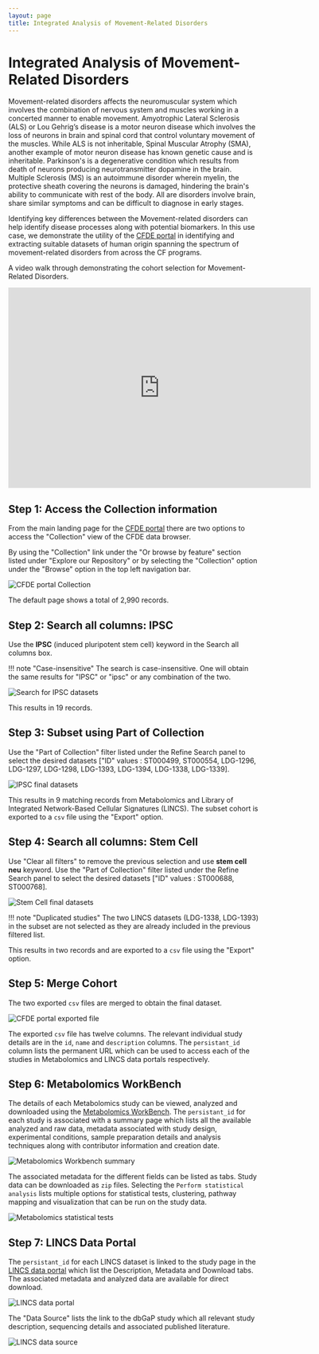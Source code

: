 ```yaml
---
layout: page
title: Integrated Analysis of Movement-Related Disorders
---
```


# Integrated Analysis of Movement-Related Disorders

Movement-related disorders affects the neuromuscular system which involves the combination of
nervous system and muscles working in a concerted manner to enable movement. Amyotrophic Lateral
Sclerosis (ALS) or Lou Gehrig’s disease is a motor neuron disease which involves the loss of neurons
in brain and spinal cord that control voluntary movement of the muscles. While ALS is not inheritable,
Spinal Muscular Atrophy (SMA), another example of motor neuron disease has known genetic cause and is
inheritable. Parkinson's is a degenerative condition which results from death of neurons producing
neurotransmitter dopamine in the brain. Multiple Sclerosis (MS) is an autoimmune disorder wherein myelin, the protective sheath covering the neurons is damaged, hindering the brain's ability to communicate with rest of the body. All are disorders involve brain, share similar symptoms
and can be difficult to diagnose in early stages.

Identifying key differences between the Movement-related disorders can help identify disease processes along with potential biomarkers. In this use case, we demonstrate the utility of the [CFDE portal](https://app.nih-cfde.org) in identifying and extracting suitable datasets of human origin spanning the spectrum of movement-related disorders from across the CF programs.

A video walk through demonstrating the cohort selection for Movement-Related Disorders.

<iframe id="kaltura_player" src="https://cdnapisec.kaltura.com/p/1770401/sp/177040100/embedIframeJs/uiconf_id/29032722/partner_id/1770401?iframeembed=true&playerId=kaltura_player&entry_id=1_b89l89ba&flashvars[mediaProtocol]=rtmp&amp;flashvars[streamerType]=rtmp&amp;flashvars[streamerUrl]=rtmp://www.kaltura.com:1935&amp;flashvars[rtmpFlavors]=1&amp;flashvars[localizationCode]=en&amp;flashvars[leadWithHTML5]=true&amp;flashvars[sideBarContainer.plugin]=true&amp;flashvars[sideBarContainer.position]=left&amp;flashvars[sideBarContainer.clickToClose]=true&amp;flashvars[chapters.plugin]=true&amp;flashvars[chapters.layout]=vertical&amp;flashvars[chapters.thumbnailRotator]=false&amp;flashvars[streamSelector.plugin]=true&amp;flashvars[EmbedPlayer.SpinnerTarget]=videoHolder&amp;flashvars[dualScreen.plugin]=true&amp;flashvars[Kaltura.addCrossoriginToIframe]=true&amp;&wid=1_j485yhqf" width="608" height="402" allowfullscreen webkitallowfullscreen mozAllowFullScreen allow="autoplay *; fullscreen *; encrypted-media *" sandbox="allow-forms allow-same-origin allow-scripts allow-top-navigation allow-pointer-lock allow-popups allow-modals allow-orientation-lock allow-popups-to-escape-sandbox allow-presentation allow-top-navigation-by-user-activation" frameborder="0" title="Kaltura Player"></iframe>

## Step 1: Access the Collection information

From the main landing page for the [CFDE portal](https://app.nih-cfde.org) there are two
options to access the "Collection" view of the CFDE data browser.

By using the "Collection" link under the "Or browse by feature" section listed
under "Explore our Repository" or by selecting the "Collection" option under the "Browse" option in the top left navigation bar.

![CFDE portal Collection](../../images/CFDE-portal-collection.png "CFDE portal Collection")   

The default page shows a total of 2,990 records.

## Step 2: Search all columns: IPSC

Use the **IPSC** (induced pluripotent stem cell) keyword in the Search all columns box.

!!! note "Case-insensitive"
    The search is case-insensitive. One will obtain the same results for "IPSC" or "ipsc" or any combination of the two.

![Search for IPSC datasets](../../images/Neurodegeneration-ipsc-filter.png "Search for IPSC datasets")   

This results in 19 records.

## Step 3: Subset using Part of Collection

Use the "Part of Collection" filter listed under the Refine Search panel to select the desired datasets ["ID" values : ST000499, ST000554, LDG-1296, LDG-1297, LDG-1298, LDG-1393, LDG-1394,
LDG-1338, LDG-1339].

![IPSC final datasets](../../images/Neurodegeneration-part-of-collection-ipsc.png "IPSC final datasets")   

This results in 9 matching records from Metabolomics and Library of Integrated Network-Based Cellular Signatures (LINCS). The subset cohort is exported to a `csv` file using the "Export" option.

## Step 4: Search all columns: Stem Cell

Use "Clear all filters" to remove the previous selection and use **stem cell neu** keyword. Use the "Part of Collection" filter listed under the Refine Search panel to select the desired datasets ["ID" values : ST000688, ST000768].

![Stem Cell final datasets](../../images/Neurodegeneration-stem-cell.png "Stem Cell final datasets")

!!! note "Duplicated studies"
    The two LINCS datasets (LDG-1338, LDG-1393) in the subset are not selected as they are already included in the previous filtered list.

This results in two records and are exported to a `csv` file using the "Export" option.

## Step 5: Merge Cohort

The two exported `csv` files are merged to obtain the final dataset.

![CFDE portal exported file](../../images/CFDE-portal-movement-disorder-export.png "CFDE portal exported file")   

The exported `csv` file has twelve columns. The relevant individual study details are in the `id`, `name` and `description` columns. The `persistant_id` column lists the permanent URL which can be used to access each of the studies in Metabolomics and LINCS data portals respectively.

## Step 6: Metabolomics WorkBench

The details of each Metabolomics study can be viewed, analyzed and downloaded using the [Metabolomics WorkBench](https://www.metabolomicsworkbench.org). The `persistant_id` for each study is associated with a summary page which lists all the available analyzed and raw data, metadata associated with study design, experimental conditions, sample preparation details and analysis techniques along with   contributor information and creation date.

![Metabolomics Workbench summary](../../images/Metabolomics-workbench-summary.png "Metabolomics Workbench summary")  

The associated metadata for the different fields can be listed as tabs. Study data can be downloaded as `zip` files. Selecting the `Perform statistical analysis` lists multiple options for statistical tests, clustering, pathway mapping and visualization that can be run on the study data.

![Metabolomics statistical tests](../../images/Metabolomics-statistical-test.png "Metabolomics statistical tests")  

## Step 7:  LINCS Data Portal

The `persistant_id` for each LINCS dataset is linked to the study page in the [LINCS data portal](http://lincsportal.ccs.miami.edu/datasets/) which list the Description, Metadata and Download tabs. The associated metadata and analyzed data are available for direct download.

![LINCS data portal](../../images/LINCS-data-portal.png "LINCS data portal")  

The "Data Source" lists the link to the dbGaP study which all relevant study description, sequencing details and associated published literature.

![LINCS data source](../../images/dbGaP-data-source.png "LINCS data source")  
